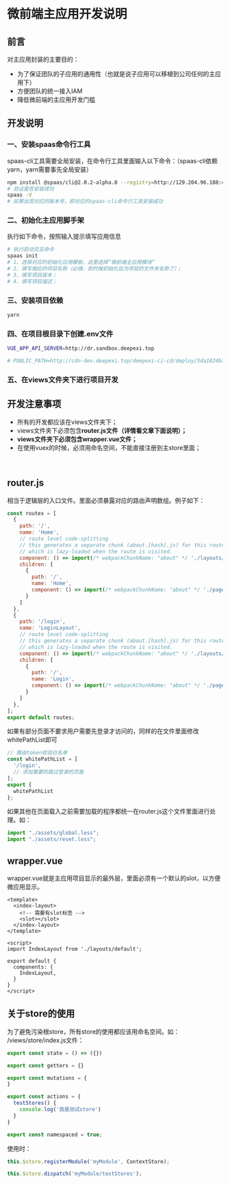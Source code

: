 # 微前端主应用开发说明

## 前言
对主应用封装的主要目的：

- 为了保证团队的子应用的通用性（也就是说子应用可以移植到公司任何的主应用下）
- 方便团队的统一接入IAM
- 降低微前端的主应用开发门槛



## 开发说明
### 一、安装spaas命令行工具
spaas-cli工具需要全局安装，在命令行工具里面输入以下命令：（spaas-cli依赖yarn，yarn需要事先全局安装）
```bash
npm install @spaas/cli@2.0.2-alpha.0 --registry=http://129.204.96.188:4873 -g
# 验证是否安装成功
spaas -V
# 如果出现对应的版本号，即对应的spaas-cli命令行工具安装成功
```


### 二、初始化主应用脚手架
执行如下命令，按照输入提示填写应用信息
```bash
# 执行启动交互命令
spaas init
# 1、选择对应的初始化应用模板，这里选择“微前端主应用模块”
# 2、填写相应的项目名称（必填，到时候初始化后为项目的文件夹名称了）；
# 3、填写项目版本；
# 4、填写项目描述；
```


### 三、安装项目依赖
```bash
yarn
```
### 四、在项目根目录下创建.env文件
```bash
VUE_APP_API_SERVER=http://dr.sandbox.deepexi.top

# PUBLIC_PATH=http://cdn-dev.deepexi.top/deepexi-ci-cd/deploy/5da1824b70e174004079a44a/xraclv96jd2nd7z8cyanl0h4i8jtu51n/
```


### 五、在views文件夹下进行项目开发


## 开发注意事项

- 所有的开发都应该在views文件夹下；
- views文件夹下必须包含**router.js文件（详情看文章下面说明）；**
- **views文件夹下必须包含wrapper.vue文件；**
- 在使用vuex的时候，必须用命名空间，不能直接注册到主store里面；


<br />

## router.js
相当于逻辑层的入口文件。里面必须暴露对应的路由声明数组。例子如下：
```javascript
const routes = [
  {
    path: '/',
    name: 'Home',
    // route level code-splitting
    // this generates a separate chunk (about.[hash].js) for this route
    // which is lazy-loaded when the route is visited.
    component: () => import(/* webpackChunkName: "about" */ './layouts/default.vue'),
    children: [
      {
        path: '/',
        name: 'Home',
        component: () => import(/* webpackChunkName: "about" */ './pages/login.vue'),
      }
    ]
  },
  {
    path: '/login',
    name: 'LoginLayout',
    // route level code-splitting
    // this generates a separate chunk (about.[hash].js) for this route
    // which is lazy-loaded when the route is visited.
    component: () => import(/* webpackChunkName: "about" */ './layouts/login.vue'),
    children: [
      {
        path: '/',
        name: 'Login',
        component: () => import(/* webpackChunkName: "about" */ './pages/login.vue'),
      }
    ]
  },
];
export default routes;
```
如果有部分页面不要求用户需要先登录才访问的，同样的在文件里面修改whitePathList即可
```javascript
// 路由token校验白名单
const whitePathList = [
  '/login',
  // 添加需要的跳过登录的页面
];
export {
  whitePathList
};
```
如果其他在页面载入之前需要加载的程序都统一在router.js这个文件里面进行处理。如：
```javascript
import "./assets/global.less";
import "./assets/reset.less";
```
## wrapper.vue
wrapper.vue就是主应用项目显示的最外层，里面必须有一个默认的slot，以方便微应用显示。
```vue
<template>
  <index-layout>
    <!-- 需要有slot标签 -->
    <slot></slot>
  </index-layout>
</template>

<script>
import IndexLayout from './layouts/default';

export default {
  components: {
    IndexLayout,
  }
}
</script>
```


## 关于store的使用
为了避免污染根store，所有store的使用都应该用命名空间。如：<br />/views/store/index.js文件：
```javascript
export const state = () => ({})

export const getters = {}

export const mutations = {
}

export const actions = {
  testStores() {
    console.log('我是测试store')
  }
}

export const namespaced = true;
```
使用时：
```javascript
this.$store.registerModule('myModule', ContextStore);

this.$store.dispatch('myModule/testStores');
```


